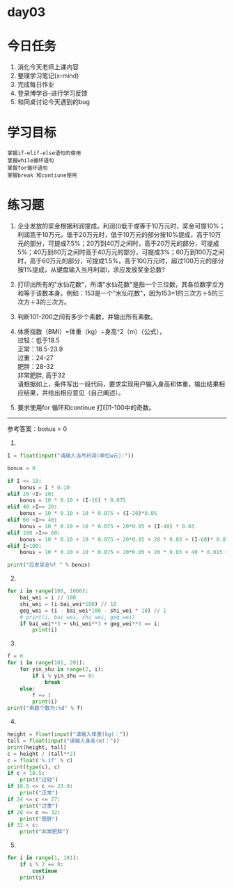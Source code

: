 # day03

# 今日任务

1. 消化今天老师上课内容
2. 整理学习笔记\(x-mind\)
3. 完成每日作业
4. 登录博学谷-进行学习反馈
5. 和同桌讨论今天遇到的bug

# 学习目标

```
掌握if-elif-else语句的使用
掌握while循环语句
掌握for循环语句
掌握break 和contiune使用
```

# 练习题

1. 企业发放的奖金根据利润提成。利润\(I\)低于或等于10万元时，奖金可提10%；利润高于10万元，低于20万元时，低于10万元的部分按10%提成，高于10万元的部分，可提成7.5%；20万到40万之间时，高于20万元的部分，可提成5%；40万到60万之间时高于40万元的部分，可提成3%；60万到100万之间时，高于60万元的部分，可提成1.5%，高于100万元时，超过100万元的部分按1%提成，从键盘输入当月利润I，求应发放奖金总数?

2. 打印出所有的"水仙花数"，所谓"水仙花数"是指一个三位数，其各位数字立方和等于该数本身。例如：153是一个"水仙花数"，因为153=1的三次方＋5的三次方＋3的三次方。

3. 判断101-200之间有多少个素数，并输出所有素数。

4. 体质指数（BMI）=体重（kg）÷身高^2（m）（公式），  
   过轻：低于18.5  
   正常：18.5-23.9  
   过重：24-27  
   肥胖：28-32  
   非常肥胖, 高于32  
   请根据如上，条件写出一段代码，要求实现用户输入身高和体重，输出结果相应结果，并给出相应意见（自己阐述）。

5. 要求使用for 循环和continue 打印1-100中的奇数。

---

参考答案：bonus = 0

1.

```py
I = float(input("请输入当月利润(单位w元):"))

bonus = 0

if I <= 10:
    bonus = I * 0.10
elif 20 >I> 10:
    bonus = 10 * 0.10 + (I-10) * 0.075
elif 40 >I>= 20:
    bonus = 10 * 0.10 + 10 * 0.075 + (I-20)*0.05
elif 60 >I>= 40:
    bonus = 10 * 0.10 + 10 * 0.075 + 20*0.05 + (I-40) * 0.03
elif 100 >I>= 60:
    bonus = 10 * 0.10 + 10 * 0.075 + 20*0.05 + 20 * 0.03 + (I-60)* 0.015
elif I>100:
    bonus = 10 * 0.10 + 10 * 0.075 + 20*0.05 + 20 * 0.03 + 40 * 0.015 + (I-100) * 0.01

print("应发奖金%f " % bonus)
```

2.

```py
for i in range(100, 1000):
    bai_wei = i // 100
    shi_wei = (i-bai_wei*100) // 10
    geg_wei = (i - bai_wei*100 - shi_wei * 10) // 1
    # print(i, bai_wei, shi_wei, geg_wei)
    if bai_wei**3 + shi_wei**3 + geg_wei**3 == i:
        print(i)
```

3.

```py
f = 0
for i in range(101, 201):
    for yin_shu in range(2, i):
        if i % yin_shu == 0:
            break
    else:
        f += 1
        print(i)
print("素数个数为:%d" % f)
```

4.

```py
height = float(input("请输入体重(kg)："))
tall = float(input("请输入身高(m)："))
print(height, tall)
c = height / (tall**2)
c = float('%.1f' % c)
print(type(c), c)
if c < 18.5:
    print("过轻")
if 18.5 <= c <= 23.9:
    print("正常")
if 24 <= c <= 27:
    print("过重")
if 28 <= c <= 32:
    print("肥胖")
if 32 < c:
    print("非常肥胖")
```

5.

```py
for i in range(1, 101):
    if i % 2 == 0:
        continue
    print(i)
```



